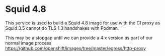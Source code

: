Squid 4.8
====

This service is used to build a Squid 4.8 image for use with the
CI proxy as Squid 3.5 cannot do TLS 1.3 handshakes with Podman.

This may be a stopgap until we can provide a 4.x version as part of our
normal image process https://github.com/openshift/images/tree/master/egress/http-proxy
